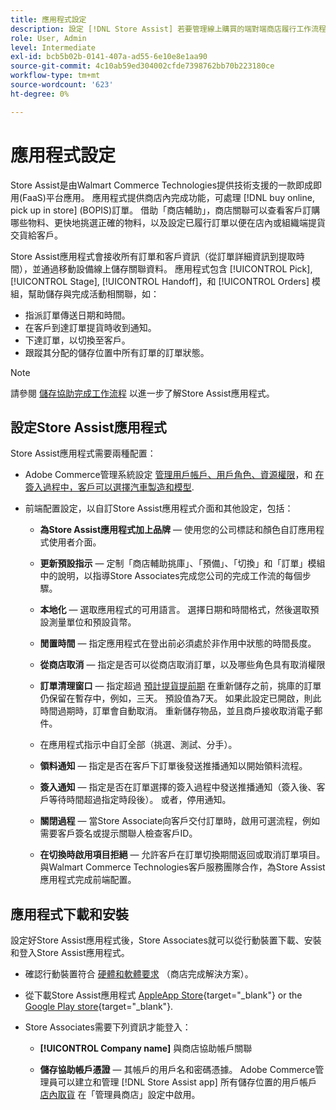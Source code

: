 ```yaml
---
title: 應用程式設定
description: 設定 [!DNL Store Assist] 若要管理線上購買的端對端商店履行工作流程和流程，請依商店訂單提貨。
role: User, Admin
level: Intermediate
exl-id: bcb5b02b-0141-407a-ad55-6e10e8e1aa90
source-git-commit: 4c10ab59ed304002cfde7398762bb70b223180ce
workflow-type: tm+mt
source-wordcount: '623'
ht-degree: 0%

---
```


# 應用程式設定

Store Assist是由Walmart Commerce Technologies提供技術支援的一款即成即用(FaaS)平台應用。 應用程式提供商店內完成功能，可處理 [!DNL buy online, pick up in store] (BOPIS)訂單。 借助「商店輔助」，商店關聯可以查看客戶訂購哪些物料、更快地挑選正確的物料，以及設定已履行訂單以便在店內或組織端提貨交貨給客戶。

Store Assist應用程式會接收所有訂單和客戶資訊（從訂單詳細資訊到提取時間），並通過移動設備線上儲存關聯資料。 應用程式包含 [!UICONTROL Pick], [!UICONTROL Stage], [!UICONTROL Handoff]，和 [!UICONTROL Orders] 模組，幫助儲存與完成活動相關聯，如：

- 指派訂單傳送日期和時間。
- 在客戶到達訂單提貨時收到通知。
- 下達訂單，以切換至客戶。
- 跟蹤其分配的儲存位置中所有訂單的訂單狀態。

>[!NOTE]
>
>請參閱 [儲存協助完成工作流程](store-assist-modules.md) 以進一步了解Store Assist應用程式。

## 設定Store Assist應用程式

Store Assist應用程式需要兩種配置：

- Adobe Commerce管理系統設定 [管理用戶帳戶、用戶角色、資源權限](user-setup.md)，和 [在簽入過程中，客戶可以選擇汽車製造和模型](check-in-experience-setup.md).

- 前端配置設定，以自訂Store Assist應用程式介面和其他設定，包括：

   - **為Store Assist應用程式加上品牌** — 使用您的公司標誌和顏色自訂應用程式使用者介面。

   - **更新預設指示** — 定制「商店輔助挑庫」、「預備」、「切換」和「訂單」模組中的說明，以指導Store Associates完成您公司的完成工作流的每個步驟。

   - **本地化** — 選取應用程式的可用語言。 選擇日期和時間格式，然後選取預設測量單位和預設貨幣。

   - **閒置時間** — 指定應用程式在登出前必須處於非作用中狀態的時間長度。

   - **從商店取消** — 指定是否可以從商店取消訂單，以及哪些角色具有取消權限

   - **訂單清理窗口** — 指定超過 [預計提貨提前期](enable-general.md#delivery-method-title-configuration) 在重新儲存之前，挑庫的訂單仍保留在暫存中，例如，三天。 預設值為7天。 如果此設定已開啟，則此時間過期時，訂單會自動取消。 重新儲存物品，並且商戶接收取消電子郵件。

   - 在應用程式指示中自訂全部（挑選、測試、分手）。

   - **領料通知** — 指定是否在客戶下訂單後發送推播通知以開始領料流程。

   - **簽入通知** — 指定是否在訂單選擇的簽入過程中發送推播通知（簽入後、客戶等待時間超過指定時段後）。 或者，停用通知。

   - **關閉過程** — 當Store Associate向客戶交付訂單時，啟用可選流程，例如需要客戶簽名或提示關聯人檢查客戶ID。

   - **在切換時啟用項目拒絕** — 允許客戶在訂單切換期間返回或取消訂單項目。
   與Walmart Commerce Technologies客戶服務團隊合作，為Store Assist應用程式完成前端配置。

## 應用程式下載和安裝

設定好Store Assist應用程式後，Store Associates就可以從行動裝置下載、安裝和登入Store Assist應用程式。

- 確認行動裝置符合 [硬體和軟體要求](solution-requirements.md#store-assist-app-requirements) （商店完成解決方案）。

- 從下載Store Assist應用程式 [AppleApp Store](https://apps.apple.com/us/app/store-assist-by-walmart/id1609281539){target="_blank"} or the [Google Play store](https://play.google.com/store/apps/details?id=com.walmart.faas.storeassist){target="_blank"}.

- Store Associates需要下列資訊才能登入：

   - **[!UICONTROL Company name]** 與商店協助帳戶關聯

   - **儲存協助帳戶憑證** — 其帳戶的用戶名和密碼憑據。
   Adobe Commerce管理員可以建立和管理 [!DNL Store Assist app] 所有儲存位置的用戶帳戶 [店內取貨](merchant-store-configuration.md#pickup-location-configuration) 在「管理員商店」設定中啟用。
